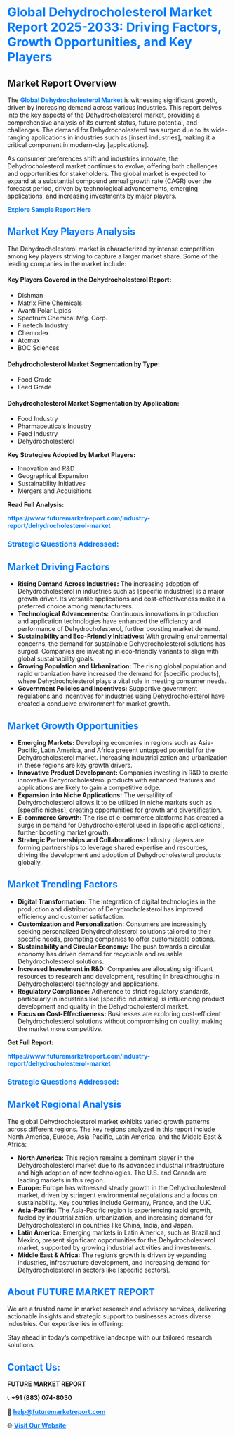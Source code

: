 <h1 style="color: #007BFF;">Global Dehydrocholesterol Market Report 2025-2033: Driving Factors, Growth Opportunities, and Key Players</h1>

<section id="overview">
<h2>Market Report Overview</h2>
<p>The <a href="https://www.futuremarketreport.com/industry-report/dehydrocholesterol-market" style="color: #007BFF; text-decoration: none;"><strong>Global Dehydrocholesterol Market</strong></a> is witnessing significant growth, driven by increasing demand across various industries. This report delves into the key aspects of the Dehydrocholesterol market, providing a comprehensive analysis of its current status, future potential, and challenges. The demand for Dehydrocholesterol has surged due to its wide-ranging applications in industries such as [insert industries], making it a critical component in modern-day [applications].</p>
<p>As consumer preferences shift and industries innovate, the Dehydrocholesterol market continues to evolve, offering both challenges and opportunities for stakeholders. The global market is expected to expand at a substantial compound annual growth rate (CAGR) over the forecast period, driven by technological advancements, emerging applications, and increasing investments by major players.</p>
</section>

<section id="overview">
<p><a href="https://www.futuremarketreport.com/request-sample/reportId=112833" style="color: #007BFF; text-decoration: none;"><strong>Explore Sample Report Here</strong></a></p>
</section>

<section id="key-players">
<h2 style="color: #007BFF;">Market Key Players Analysis</h2>
<p>The Dehydrocholesterol market is characterized by intense competition among key players striving to capture a larger market share. Some of the leading companies in the market include:</p>
<h4>Key Players Covered in the Dehydrocholesterol Report:</h4>
<ul><li>Dishman</li><li>Matrix Fine Chemicals</li><li>Avanti Polar Lipids</li><li>Spectrum Chemical Mfg. Corp.</li><li>Finetech Industry</li><li>Chemodex</li><li>Atomax</li><li>BOC Sciences</li></ul>
<h4>Dehydrocholesterol Market Segmentation by Type:</h4>
<ul><li>Food Grade</li><li>Feed Grade</li></ul>

<h4>Dehydrocholesterol Market Segmentation by Application:</h4>
<ul><li>Food Industry</li><li>Pharmaceuticals Industry</li><li>Feed Industry</li><li>Dehydrocholesterol</li></ul>
<p><strong>Key Strategies Adopted by Market Players:</strong></p>
<ul>
<li>Innovation and R&D</li>
<li>Geographical Expansion</li>
<li>Sustainability Initiatives</li>
<li>Mergers and Acquisitions</li>
</ul>
</section>

<section>
<p><strong>Read Full Analysis: </strong></p><a href="https://www.futuremarketreport.com/industry-report/dehydrocholesterol-market" style="color: #007BFF; text-decoration: none;"><strong>https://www.futuremarketreport.com/industry-report/dehydrocholesterol-market</strong></a>
<h3 style="color: #007BFF;">Strategic Questions Addressed:</h3>
</section>

<section id="driving-factors">
<h2 style="color: #007BFF;">Market Driving Factors</h2>
<ul>
<li><strong>Rising Demand Across Industries:</strong> The increasing adoption of Dehydrocholesterol in industries such as [specific industries] is a major growth driver. Its versatile applications and cost-effectiveness make it a preferred choice among manufacturers.</li>
<li><strong>Technological Advancements:</strong> Continuous innovations in production and application technologies have enhanced the efficiency and performance of Dehydrocholesterol, further boosting market demand.</li>
<li><strong>Sustainability and Eco-Friendly Initiatives:</strong> With growing environmental concerns, the demand for sustainable Dehydrocholesterol solutions has surged. Companies are investing in eco-friendly variants to align with global sustainability goals.</li>
<li><strong>Growing Population and Urbanization:</strong> The rising global population and rapid urbanization have increased the demand for [specific products], where Dehydrocholesterol plays a vital role in meeting consumer needs.</li>
<li><strong>Government Policies and Incentives:</strong> Supportive government regulations and incentives for industries using Dehydrocholesterol have created a conducive environment for market growth.</li>
</ul>
</section>

<section id="growth-opportunities">
<h2 style="color: #007BFF;">Market Growth Opportunities</h2>
<ul>
<li><strong>Emerging Markets:</strong> Developing economies in regions such as Asia-Pacific, Latin America, and Africa present untapped potential for the Dehydrocholesterol market. Increasing industrialization and urbanization in these regions are key growth drivers.</li>
<li><strong>Innovative Product Development:</strong> Companies investing in R&D to create innovative Dehydrocholesterol products with enhanced features and applications are likely to gain a competitive edge.</li>
<li><strong>Expansion into Niche Applications:</strong> The versatility of Dehydrocholesterol allows it to be utilized in niche markets such as [specific niches], creating opportunities for growth and diversification.</li>
<li><strong>E-commerce Growth:</strong> The rise of e-commerce platforms has created a surge in demand for Dehydrocholesterol used in [specific applications], further boosting market growth.</li>
<li><strong>Strategic Partnerships and Collaborations:</strong> Industry players are forming partnerships to leverage shared expertise and resources, driving the development and adoption of Dehydrocholesterol products globally.</li>
</ul>
</section>

<section id="trending-factors">
<h2 style="color: #007BFF;">Market Trending Factors</h2>
<ul>
<li><strong>Digital Transformation:</strong> The integration of digital technologies in the production and distribution of Dehydrocholesterol has improved efficiency and customer satisfaction.</li>
<li><strong>Customization and Personalization:</strong> Consumers are increasingly seeking personalized Dehydrocholesterol solutions tailored to their specific needs, prompting companies to offer customizable options.</li>
<li><strong>Sustainability and Circular Economy:</strong> The push towards a circular economy has driven demand for recyclable and reusable Dehydrocholesterol solutions.</li>
<li><strong>Increased Investment in R&D:</strong> Companies are allocating significant resources to research and development, resulting in breakthroughs in Dehydrocholesterol technology and applications.</li>
<li><strong>Regulatory Compliance:</strong> Adherence to strict regulatory standards, particularly in industries like [specific industries], is influencing product development and quality in the Dehydrocholesterol market.</li>
<li><strong>Focus on Cost-Effectiveness:</strong> Businesses are exploring cost-efficient Dehydrocholesterol solutions without compromising on quality, making the market more competitive.</li>
</ul>
</section>

<section>
<p><strong>Get Full Report: </strong></p><a href="https://www.futuremarketreport.com/industry-report/dehydrocholesterol-market" style="color: #007BFF; text-decoration: none;"><strong>https://www.futuremarketreport.com/industry-report/dehydrocholesterol-market</strong></a>
<h3 style="color: #007BFF;">Strategic Questions Addressed:</h3>
</section>


<section id="regional-analysis">
<h2 style="color: #007BFF;">Market Regional Analysis</h2>
<p>The global Dehydrocholesterol market exhibits varied growth patterns across different regions. The key regions analyzed in this report include North America, Europe, Asia-Pacific, Latin America, and the Middle East & Africa:</p>
<ul>
<li><strong>North America:</strong> This region remains a dominant player in the Dehydrocholesterol market due to its advanced industrial infrastructure and high adoption of new technologies. The U.S. and Canada are leading markets in this region.</li>
<li><strong>Europe:</strong> Europe has witnessed steady growth in the Dehydrocholesterol market, driven by stringent environmental regulations and a focus on sustainability. Key countries include Germany, France, and the U.K.</li>
<li><strong>Asia-Pacific:</strong> The Asia-Pacific region is experiencing rapid growth, fueled by industrialization, urbanization, and increasing demand for Dehydrocholesterol in countries like China, India, and Japan.</li>
<li><strong>Latin America:</strong> Emerging markets in Latin America, such as Brazil and Mexico, present significant opportunities for the Dehydrocholesterol market, supported by growing industrial activities and investments.</li>
<li><strong>Middle East & Africa:</strong> The region’s growth is driven by expanding industries, infrastructure development, and increasing demand for Dehydrocholesterol in sectors like [specific sectors].</li>
</ul>
</section>

<footer>
<h2 style="color: #007BFF;">About FUTURE MARKET REPORT</h2>
<p>We are a trusted name in market research and advisory services, delivering actionable insights and strategic support to businesses across diverse industries. Our expertise lies in offering:</p>

<p>Stay ahead in today’s competitive landscape with our tailored research solutions.</p>

<h2 style="color: #007BFF;">Contact Us:</h2>
<p><strong>FUTURE MARKET REPORT</strong></p>
<p>📞 <strong>+91 (883) 074-8030</strong></p>
<p>📧 <strong><a href="mailto:help@futuremarketreport.com" style="color: #007BFF;">help@futuremarketreport.com</a></strong></p>
<p>🌐 <strong><a href="https://www.futuremarketreport.com/" style="color: #007BFF;">Visit Our Website</a></strong></p>
</footer>